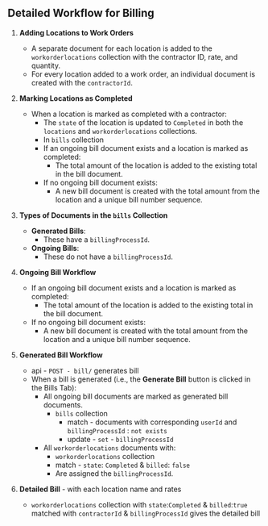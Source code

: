 ## Detailed Workflow for Billing

1. **Adding Locations to Work Orders**

   - A separate document for each location is added to the `workorderlocations` collection with the contractor ID, rate, and quantity.
   - For every location added to a work order, an individual document is created with the `contractorId`.

2. **Marking Locations as Completed**

   - When a location is marked as completed with a contractor:
     - The `state` of the location is updated to `Completed` in both the `locations` and `workorderlocations` collections.
     - In `bills` collection
     - If an ongoing bill document exists and a location is marked as completed:
       - The total amount of the location is added to the existing total in the bill document.
     - If no ongoing bill document exists:
       - A new bill document is created with the total amount from the location and a unique bill number sequence.

3. **Types of Documents in the `bills` Collection**

   - **Generated Bills**:
     - These have a `billingProcessId`.
   - **Ongoing Bills**:
     - These do not have a `billingProcessId`.

4. **Ongoing Bill Workflow**

   - If an ongoing bill document exists and a location is marked as completed:
     - The total amount of the location is added to the existing total in the bill document.
   - If no ongoing bill document exists:
     - A new bill document is created with the total amount from the location and a unique bill number sequence.

5. **Generated Bill Workflow**

   - api - `POST - bill/` generates bill
   - When a bill is generated (i.e., the **Generate Bill** button is clicked in the Bills Tab):
     - All ongoing bill documents are marked as generated bill documents.
       - `bills` collection
         - match - documents with corresponding `userId` and `billingProcessId` : `not exists`
         - update - `set` - `billingProcessId`
     - All `workorderlocations` documents with:
       - `workorderlocations` collection
       - match - `state`: `Completed` & `billed`: `false`
       - Are assigned the `billingProcessId`.

6. **Detailed Bill** - with each location name and rates
   - `workorderlocations` collection with `state`:`Completed` & `billed`:`true` matched with `contractorId` & `billingProcessId`
     gives the detailed bill

